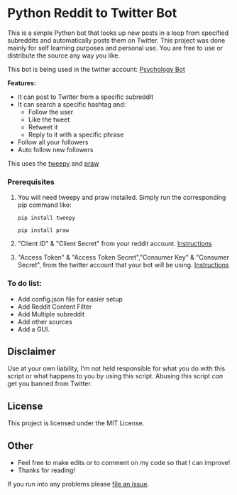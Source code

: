 # Python Reddit to Twitter Bot

This is a simple Python bot that looks up new posts in a loop from specified subreddits and automatically posts them on Twitter.
This project was done mainly for self learning purposes and personal use. You are free to use or distribute the source any way you like.

This bot is being used in the twitter account: [Psychology Bot](https://twitter.com/PsychologyBot24)

**Features:**

* It can post to Twitter from a specific subreddit
* It can search a specific hashtag and:
  * Follow the user
  * Like the tweet
  * Retweet it
  * Reply to it with a specific phrase
* Follow all your followers
* Auto follow new followers


This uses the [tweepy](https://github.com/tweepy/tweepy) and [praw](https://praw.readthedocs.io/en/latest/)

### Prerequisites

1. You will need tweepy and praw installed. Simply run the corresponding pip command like: 

    `pip install tweepy`

    `pip install praw`

2. "Client ID" & "Client Secret" from your reddit account. [Instructions](https://github.com/reddit-archive/reddit/wiki/OAuth2)
3. "Access Token" & "Access Token Secret","Consumer Key" & "Consumer Secret",  from the twitter account that your bot will be using. [Instructions](https://developer.twitter.com/en/docs/basics/authentication/guides/access-tokens.html)

### To do list:

* Add config.json file for easier setup
* Add Reddit Content Filter
* Add Multiple subreddit
* Add other sources
* Add a GUI.

## Disclaimer

Use at your own liability, I'm not held responsible for what you do with this script or what happens to you by using this script. Abusing this script *can* get you banned from Twitter.

## License

This project is licensed under the MIT License.

## Other

* Feel free to make edits or to comment on my code so that I can improve!
* Thanks for reading!

If you run into any problems please [file an issue](https://github.com/Keinta15/Python-Reddit-to-Twitter-Bot/issues).


